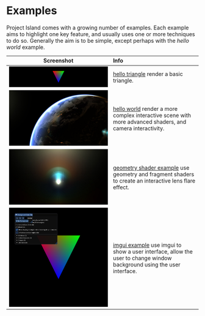 # Examples

Project Island comes with a growing number of examples. Each example
aims to highlight one key feature, and usually uses one or more
techniques to do so. Generally the aim is to be simple, except perhaps with the *hello world* example. 

| Screenshot | Info |
:---: | :---
![Hello triangle example](hello_triangle/screenshot.png) | [hello triangle](hello_triangle/) render a basic triangle.
![Hello world example](hello_world/screenshot.jpg) | [hello world](hello_world) render a more complex interactive scene with more advanced shaders, and camera interactivity.
![geometry shader example](geometry_shader_example/screenshot.jpg) | [geometry shader example](geometry_shader_example/) use geometry and fragment shaders to create an interactive lens flare effect.
![ImGui Example](imgui_example/screenshot.png) | [imgui example](imgui_example/) use imgui to show a user interface, allow the user to change window background using the user interface.


